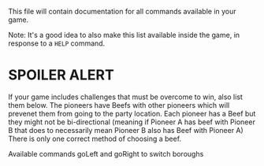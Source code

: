 This file will contain documentation for all commands available in your game.

Note:  It's a good idea to also make this list available inside the game, in response to a `HELP` command.


# SPOILER ALERT

If your game includes challenges that must be overcome to win, also list them below.
The pioneers have Beefs with other pioneers which will prevenet them from going to the party location.
Each pioneer has a Beef but they might not be bi-directional (meaning if Pioneer A has beef with Pioneer B that does to necessarily mean Pioneer B also has Beef with Pioneer A)
There is only one correct method of choosing a beef.

Available commands
goLeft and goRight to switch boroughs
